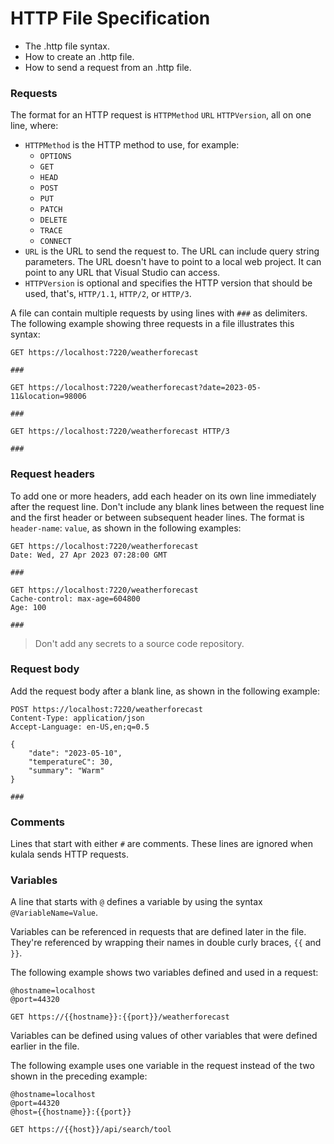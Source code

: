 # HTTP File Specification

- The .http file syntax.
- How to create an .http file.
- How to send a request from an .http file.


### Requests

The format for an HTTP request is `HTTPMethod` `URL` `HTTPVersion`,
all on one line, where:

- `HTTPMethod` is the HTTP method to use, for example:
  - `OPTIONS`
  - `GET`
  - `HEAD`
  - `POST`
  - `PUT`
  - `PATCH`
  - `DELETE`
  - `TRACE`
  - `CONNECT`
- `URL` is the URL to send the request to.
  The URL can include query string parameters.
  The URL doesn't have to point to a local web project.
  It can point to any URL that Visual Studio can access.
- `HTTPVersion` is optional and specifies the HTTP version that should be used,
  that's, `HTTP/1.1`, `HTTP/2`, or `HTTP/3`.

A file can contain multiple requests by using lines with `###` as delimiters.
The following example showing three requests in a file illustrates this syntax:

```http
GET https://localhost:7220/weatherforecast

###

GET https://localhost:7220/weatherforecast?date=2023-05-11&location=98006

###

GET https://localhost:7220/weatherforecast HTTP/3

###
```
### Request headers

To add one or more headers,
add each header on its own line immediately after the request line.
Don't include any blank lines between the request line and
the first header or between subsequent header lines.
The format is `header-name`: `value`, as shown in the following examples:

```http
GET https://localhost:7220/weatherforecast
Date: Wed, 27 Apr 2023 07:28:00 GMT

###

GET https://localhost:7220/weatherforecast
Cache-control: max-age=604800
Age: 100

###
```

> Don't add any secrets to a source code repository.

### Request body

Add the request body after a blank line, as shown in the following example:

```http
POST https://localhost:7220/weatherforecast
Content-Type: application/json
Accept-Language: en-US,en;q=0.5

{
    "date": "2023-05-10",
    "temperatureC": 30,
    "summary": "Warm"
}

###
```

### Comments

Lines that start with either `#` are comments.
These lines are ignored when kulala sends HTTP requests.

### Variables

A line that starts with `@` defines a variable
by using the syntax `@VariableName=Value`.

Variables can be referenced in requests that are defined later in the file.
They're referenced by wrapping their names in double curly braces,
`{{` and `}}`.

The following example shows two variables defined and used in a request:

```http
@hostname=localhost
@port=44320

GET https://{{hostname}}:{{port}}/weatherforecast
```

Variables can be defined using values of
other variables that were defined earlier in the file.

The following example uses one variable in the request
instead of the two shown in the preceding example:

```http
@hostname=localhost
@port=44320
@host={{hostname}}:{{port}}

GET https://{{host}}/api/search/tool
```
